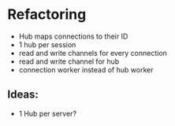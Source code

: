 # Refactoring

* Hub maps connections to their ID
* 1 hub per session
* read and write channels for every connection
* read and write channel for hub
* connection worker instead of hub worker

## Ideas:

* 1 Hub per server?
